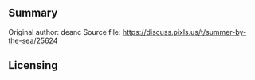 ## Summary

Original author: deanc Source file:
<https://discuss.pixls.us/t/summer-by-the-sea/25624>

## Licensing